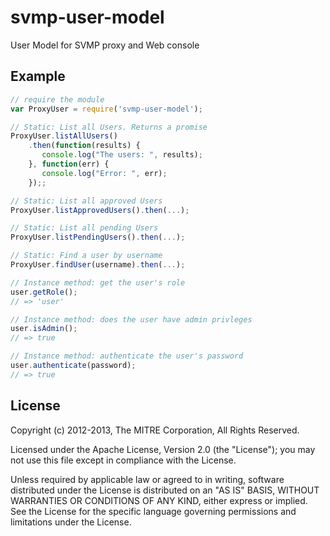 # svmp-user-model

  User Model for SVMP proxy and Web console


## Example

```js
// require the module
var ProxyUser = require('svmp-user-model');

// Static: List all Users. Returns a promise
ProxyUser.listAllUsers()
    .then(function(results) {
       console.log("The users: ", results);
    }, function(err) {
       console.log("Error: ", err);
    });;

// Static: List all approved Users
ProxyUser.listApprovedUsers().then(...);

// Static: List all pending Users
ProxyUser.listPendingUsers().then(...);

// Static: Find a user by username
ProxyUser.findUser(username).then(...);

// Instance method: get the user's role
user.getRole();
// => 'user'

// Instance method: does the user have admin privleges
user.isAdmin();
// => true

// Instance method: authenticate the user's password
user.authenticate(password);
// => true
```

## License

Copyright (c) 2012-2013, The MITRE Corporation, All Rights Reserved.

Licensed under the Apache License, Version 2.0 (the "License");
you may not use this file except in compliance with the License.

Unless required by applicable law or agreed to in writing, software
distributed under the License is distributed on an "AS IS" BASIS,
WITHOUT WARRANTIES OR CONDITIONS OF ANY KIND, either express or implied.
See the License for the specific language governing permissions and
limitations under the License.

